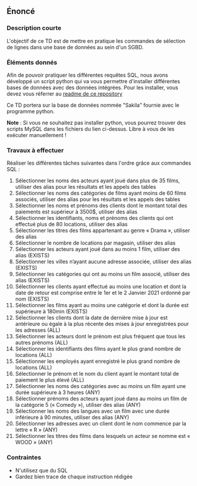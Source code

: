 ## Énoncé

### Description courte

L'objectif de ce TD est de mettre en pratique les commandes de sélection de lignes dans une base de données au sein d'un SGBD.

### Éléments donnés 

Afin de pouvoir pratiquer les différentes requêtes SQL, nous avons développé un script python qui va vous permettre d'installer différentes bases de données avec des données intégrées. Pour les installer, vous devez vous réferrer au <a href="https://github.com/Microleadoff/database-installer-py" title="repository du code python d'installation des bases de données" target="_blank">readme de ce repository</a>

Ce TD portera sur la base de données nommée "Sakila" fournie avec le programme python.

**Note** : Si vous ne souhaitez pas installer python, vous pourrez trouver des scripts MySQL dans les fichiers du lien ci-dessus. Libre à vous de les exécuter manuellement !

### Travaux à effectuer

Réaliser les différentes tâches suivantes dans l'ordre grâce aux commandes SQL :

1. Sélectionner les noms des acteurs ayant joué dans plus de 35 films, utiliser des alias pour les résultats et les appels des tables 
2. Sélectionner les noms des catégories de films ayant moins de 60 films associés, utiliser des alias pour les résultats et les appels des tables
3. Sélectionner les noms et prénoms des clients dont le montant total des paiements est supérieur à 3500$, utiliser des alias
4. Sélectionner les identifiants, noms et prénoms des clients qui ont effectué plus de 80 locations, utiliser des alias
5. Sélectionner les titres des films appartenant au genre « Drama », utiliser des alias
6. Sélectionner le nombre de locations par magasin, utiliser des alias
7. Sélectionner les acteurs ayant joué dans au moins 1 film, utiliser des alias (EXISTS)
8. Sélectionner les villes n’ayant aucune adresse associée, utiliser des alias (EXISTS)
9. Sélectionner les catégories qui ont au moins un film associé, utiliser des alias (EXISTS)
10. Sélectionner les clients ayant effectué au moins une location et dont la date de retour est comprise entre le 1er et le 2 Janvier 2021 ordonné par nom (EXISTS)
11. Sélectionner les films ayant au moins une catégorie et dont la durée est supérieure à 180min (EXISTS)
12. Sélectionner les clients dont la date de dernière mise à jour est antérieure ou égale à la plus récente des mises à jour enregistrées pour les adresses (ALL)
13. Sélectionner les acteurs dont le prénom est plus fréquent que tous les autres prénoms (ALL)
14. Sélectionner les identifiants des films ayant le plus grand nombre de locations (ALL)
15. Sélectionner les employés ayant enregistré le plus grand nombre de locations (ALL)
16. Sélectionner le prénom et le nom du client ayant le montant total de paiement le plus élevé (ALL)
17. Sélectionner les noms des catégories avec au moins un film ayant une durée supérieure à 3 heures (ANY)
18. Sélectionner prénoms des acteurs ayant joué dans au moins un film de la catégorie 5 (« Comedy »), utiliser des alias (ANY)
19. Sélectionner les noms des langues avec un film avec une durée inférieure à 90 minutes, utiliser des alias (ANY)
20. Sélectionner les adresses avec un client dont le nom commence par la lettre « R » (ANY)
21. Sélectionner les titres des films dans lesquels un acteur se nomme est « WOOD » (ANY)

### Contraintes

- N'utilisez que du SQL
- Gardez bien trace de chaque instruction rédigée